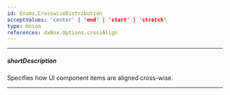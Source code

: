 ```yaml
---
id: Enums.CrosswiseDistribution
acceptValues: 'center' | 'end' | 'start' | 'stretch'
type: Union
references: dxBox.Options.crossAlign
---
```

---
##### shortDescription
Specifies how UI component items are aligned cross-wise.

---

